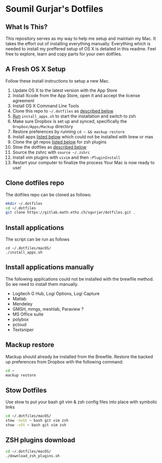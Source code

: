 # Soumil Gurjar's Dotfiles

## What Is This?

This repository serves as my way to help me setup and maintain my Mac. It takes the effort out of installing everything manually. Everything which is needed to install my preffered setup of OS X is detailed in this readme. Feel free to explore, learn and copy parts for your own dotfiles.

## A Fresh OS X Setup

Follow these install instructions to setup a new Mac.

1. Update OS X to the latest version with the App Store
2. Install Xcode from the App Store, open it and accept the license agreement
3. Install OS X Command Line Tools
4. Clone this repo to `~/.dotfiles` as [described below](#clone-dotfiles-repo)
5. [Run](#install-applications) `install_apps.sh` to start the installation and switch to zsh
6. Make sure Dropbox is set up and synced, specifically the `Dropbox/Apps/Mackup` directory
7. Restore preferences by running `cd ~ && mackup restore`
8. Install apps [listed below](#install-applications-manually) which could not be installed with brew or mas
9. Clone the git repos [listed below](#zsh-plugins-download) for zsh plugins
10. Stow the dotfiles as [described below](#stow-dotfiles)
11. Source the zshrc with `source ~/.zshrc`
12. Install vim plugins with `vivim` and then `:PluginInstall`
13. Restart your computer to finalize the process
Your Mac is now ready to use!

## Clone dotfiles repo
The dotfiles repo can be cloned as follows:
```zsh
mkdir ~/.dotfiles
cd ~/.dotfiles
git clone https://gitlab.math.ethz.ch/sgurjar/dotfiles.git .
```

## Install applications 
The script can be run as follows
```
cd ~/.dotfiles/macOS/
./install_apps.sh
```

## Install applications manually
The following applications could not be installed with the brewfile method. So we need to install them manually.
- Logitech G Hub, Logi Options, Logi Capture
- Matlab
- Mendeley
- GMSH, mmgs, meshlab, Paraview ?
- MS Office suite
- polybox
- pcloud
- Textsniper

## Mackup restore
Mackup should already be installed from the Brewfile. Restore the backed up preferences from Dropbox with the following command:
```zsh
cd ~
mackup restore
```

## Stow Dotfiles 
Use stow to put your bash git vim & zsh config files into place with symbolic links

```zsh
cd ~/.dotfiles/macOS/
stow -nvSt ~ bash git vim zsh
stow -vSt ~ bash git vim zsh
```
## ZSH plugins download
```zsh
cd ~/.dotfiles/macOS/
./download_zsh_plugins.sh
```

